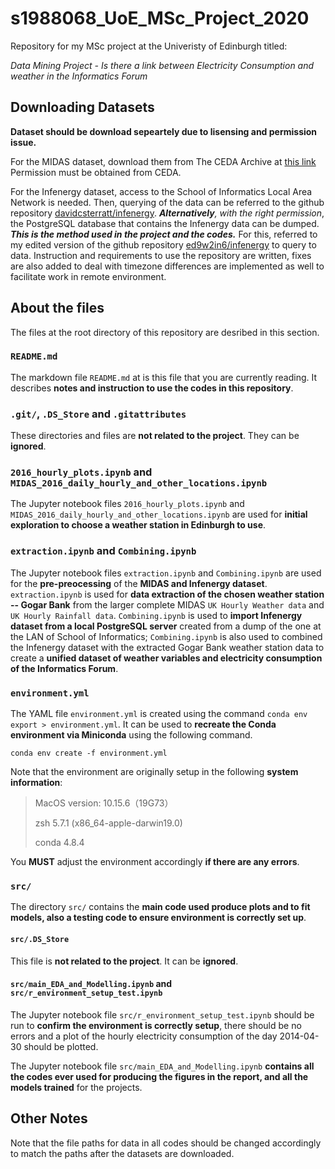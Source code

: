 # s1988068_UoE_MSc_Project_2020
 Repository for my MSc project at the Univeristy of Edinburgh titled:
 
 _Data Mining Project - Is there a link between Electricity Consumption and weather in the Informatics Forum_
 

## Downloading Datasets

**Dataset should be download sepeartely due to lisensing and permission issue.**



For the MIDAS dataset, download them from The CEDA Archive at [this link](https://catalogue.ceda.ac.uk/uuid/220a65615218d5c9cc9e4785a3234bd0)
Permission must be obtained from CEDA.

For the Infenergy dataset, access to the School of Informatics Local Area Network is needed.
Then, querying of the data can be referred to the github repository [davidcsterratt/infenergy](https://github.com/davidcsterratt/infenergy).
_**Alternatively**, with the right permission_, the PostgreSQL database that contains the Infenergy data can be dumped.
_**This is the method used in the project and the codes.**_
For this, referred to my edited version of the github repository [ed9w2in6/infenergy](https://github.com/ed9w2in6/infenergy) to query to data.
Instruction and requirements to use the repository are written, fixes are also added to deal with timezone differences are implemented as well to facilitate work in remote environment.


## About the files

The files at the root directory of this repository are desribed in this section.

### `README.md`

The markdown file `README.md` at is this file that you are currently reading.  It describes **notes and instruction to use the codes in this repository**.

### `.git/`, `.DS_Store` and `.gitattributes`

These directories and files are **not related to the project**.  They can be **ignored**.


### `2016_hourly_plots.ipynb` and `MIDAS_2016_daily_hourly_and_other_locations.ipynb`
The Jupyter notebook files `2016_hourly_plots.ipynb` and `MIDAS_2016_daily_hourly_and_other_locations.ipynb` are used for **initial exploration to choose a weather station in Edinburgh to use**.

### `extraction.ipynb` and `Combining.ipynb`
The Jupyter notebook files `extraction.ipynb` and `Combining.ipynb` are used for the **pre-preocessing** of the **MIDAS and Infenergy dataset**.  `extraction.ipynb` is used for **data extraction of the chosen weather station -- Gogar Bank** from the larger complete MIDAS `UK Hourly Weather data` and `UK Hourly Rainfall data`.  `Combining.ipynb` is used to **import Infenergy dataset from a local PostgreSQL server** created from a dump of the one at the LAN of School of Informatics; `Combining.ipynb` is also used to combined the Infenergy dataset with the extracted Gogar Bank weather station data to create a **unified dataset of weather variables and electricity consumption of the Informatics Forum**.

### `environment.yml`
The YAML file `environment.yml` is created using the command `conda env export > environment.yml`.  It can be used to **recreate the Conda environment via Miniconda** using the following command.
```shell
conda env create -f environment.yml
```
Note that the environment are originally setup in the following **system information**:

> MacOS version: 10.15.6（19G73）
>
> zsh 5.7.1 (x86_64-apple-darwin19.0)
>
> conda 4.8.4

You **MUST** adjust the environment accordingly **if there are any errors**.

### `src/`

The directory `src/` contains the **main code used produce plots and to fit models, also a testing code to ensure environment is correctly set up**.

#### `src/.DS_Store`

This file is **not related to the project**.  It can be **ignored**.

#### `src/main_EDA_and_Modelling.ipynb` and `src/r_environment_setup_test.ipynb`

The Jupyter notebook file `src/r_environment_setup_test.ipynb` should be run to **confirm the environment is correctly setup**, there should be no errors and a plot of the hourly electricity consumption of the day 2014-04-30 should be plotted.

The Jupyter notebook file `src/main_EDA_and_Modelling.ipynb` **contains all the codes ever used for producing the figures in the report, and all the models trained** for the projects.



## Other Notes

Note that the file paths for data in all codes should be changed accordingly to match the paths after the datasets are downloaded.
